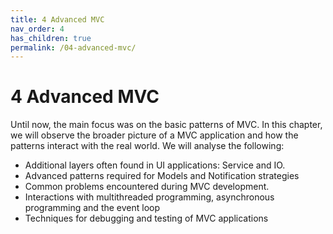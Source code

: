 ```yaml
---
title: 4 Advanced MVC
nav_order: 4
has_children: true
permalink: /04-advanced-mvc/
---
```

# 4 Advanced MVC

Until now, the main focus was on the basic patterns of MVC. In this chapter,
we will observe the broader picture of a MVC application and how the patterns interact
with the real world. We will analyse the following:

- Additional layers often found in UI applications: Service and IO.
- Advanced patterns required for Models and Notification strategies
- Common problems encountered during MVC development.
- Interactions with multithreaded programming, asynchronous programming and the event loop
- Techniques for debugging and testing of MVC applications


